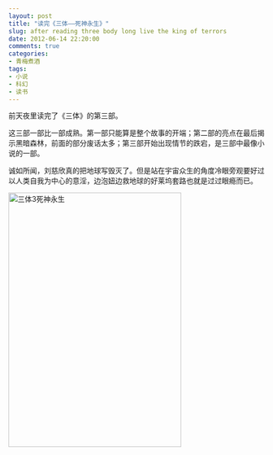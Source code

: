 ```yaml
---
layout: post
title: "读完《三体——死神永生》"
slug: after reading three body long live the king of terrors
date: 2012-06-14 22:20:00
comments: true
categories:
- 青梅煮酒
tags:
- 小说
- 科幻
- 读书
---
```

前天夜里读完了《三体》的第三部。

这三部一部比一部成熟。第一部只能算是整个故事的开端；第二部的亮点在最后揭示黑暗森林，前面的部分废话太多；第三部开始出现情节的跌宕，是三部中最像小说的一部。

诚如所闻，刘慈欣真的把地球写毁灭了。但是站在宇宙众生的角度冷眼旁观要好过以人类自我为中心的意淫，边泡妞边救地球的好莱坞套路也就是过过眼瘾而已。

<a href="http://www.yupoo.com/photos/leninlee/85808819/" title="三体3死神永生"><img src="http://pic.yupoo.com/leninlee/C2AFUunY/medium.jpg" alt="三体3死神永生" width="340" height="500" border="0" /></a>
